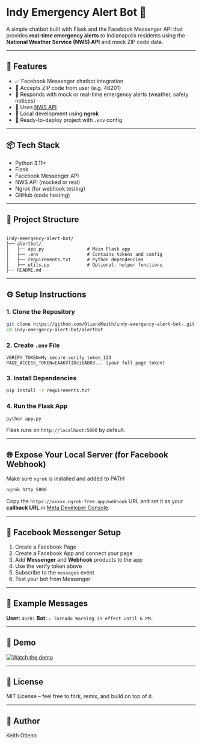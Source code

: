 
# Indy Emergency Alert Bot 🚨

A simple chatbot built with Flask and the Facebook Messenger API that provides **real-time emergency alerts** to Indianapolis residents using the **National Weather Service (NWS) API** and mock ZIP code data.

---

## 🌟 Features

- ✅ Facebook Messenger chatbot integration
- 📍 Accepts ZIP code from user (e.g. 46201)
- 🚨 Responds with mock or real-time emergency alerts (weather, safety notices)
- 🔄 Uses [NWS API](https://www.weather.gov/documentation/services-web-api)
- 🧪 Local development using **ngrok**
- 🧰 Ready-to-deploy project with `.env` config

---

## 📦 Tech Stack

- Python 3.11+
- Flask
- Facebook Messenger API
- NWS API (mocked or real)
- Ngrok (for webhook testing)
- GitHub (code hosting)

---

## 📂 Project Structure

```

indy-emergency-alert-bot/
├── alertbot/
│   ├── app.py                # Main Flask app
│   ├── .env                  # Contains tokens and config
│   ├── requirements.txt      # Python dependencies
│   ├── utils.py              # Optional: helper functions
├── README.md

````

---

## ⚙️ Setup Instructions

### 1. Clone the Repository

```bash
git clone https://github.com/OtienoKeith/indy-emergency-alert-bot-.git
cd indy-emergency-alert-bot/alertbot
````

### 2. Create `.env` File

```env
VERIFY_TOKEN=My_secure_verify_token_123
PAGE_ACCESS_TOKEN=EAAKVlIDci6ABO3... (your full page token)
```

### 3. Install Dependencies

```bash
pip install -r requirements.txt
```

### 4. Run the Flask App

```bash
python app.py
```

Flask runs on `http://localhost:5000` by default.

---

## 🌐 Expose Your Local Server (for Facebook Webhook)

Make sure `ngrok` is installed and added to PATH:

```bash
ngrok http 5000
```

Copy the `https://xxxxx.ngrok-free.app/webhook` URL and set it as your **callback URL** in [Meta Developer Console](https://developers.facebook.com/).

---

## 💬 Facebook Messenger Setup

1. Create a Facebook Page
2. Create a Facebook App and connect your page
3. Add **Messenger** and **Webhook** products to the app
4. Use the verify token above
5. Subscribe to the `messages` event
6. Test your bot from Messenger

---

## 🧪 Example Messages

**User:** `46201`
**Bot:** `⚠️ Tornado Warning in effect until 6 PM.`

---

## 📸 Demo

[![Watch the demo](https://img.youtube.com/vi/YOUR_VIDEO_ID_HERE/0.jpg)](https://www.youtube.com/watch?v=YOUR_VIDEO_ID_HERE)

---

## 📜 License

MIT License – feel free to fork, remix, and build on top of it.

---

## 🙌 Author

Keith Otieno


